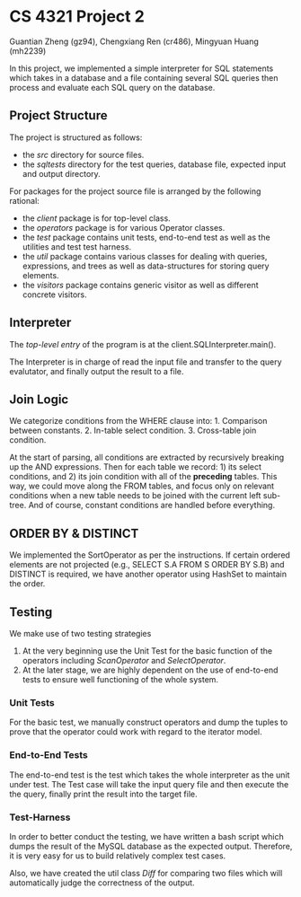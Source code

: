 # CS 4321 Project 2 #

Guantian Zheng (gz94), Chengxiang Ren (cr486), Mingyuan Huang (mh2239)

In this project, we implemented a simple interpreter for SQL statements which takes in a database and a file containing several SQL queries then process and evaluate each SQL query on the database.

## Project Structure 

The project is structured as follows:

  * the _src_ directory for source files.
  * the _sqltests_ directory for the test queries, database file, expected input and output directory.

For packages for the project source file is arranged by the following rational:

  * the _client_ package is for top-level class.
  * the _operators_ package is for various Operator classes.
  * the _test_ package contains unit tests, end-to-end test as well as the utilities and test test harness.
  * the _util_ package contains various classes for dealing with queries, expressions, and trees as well as data-structures for storing query elements.
  * the _visitors_ package contains generic visitor as well as different concrete visitors.

## Interpreter

The _top-level entry_ of the program is at the client.SQLInterpreter.main().

The Interpreter is in charge of read the input file and transfer to the 
query evalutator, and finally output the result to a file.

## Join Logic

We categorize conditions from the WHERE clause into:
	1. Comparison between constants.
	2. In-table select condition.
	3. Cross-table join condition.

At the start of parsing, all conditions are extracted by recursively breaking up the AND expressions. Then for each table we record: 1) its select conditions, and 2) its join condition with all of the __preceding__ tables. This way, we could move along the FROM tables, and focus only on relevant conditions when a new table needs to be joined with the current left sub-tree. And of course, constant conditions are handled before everything.

## ORDER BY & DISTINCT

We implemented the SortOperator as per the instructions. If certain ordered elements are not projected (e.g., SELECT S.A FROM S ORDER BY S.B) and DISTINCT is required, we have another operator using HashSet to maintain the order.

## Testing

We make use of two testing strategies

1. At the very beginning use the Unit Test for the basic function of the operators including _ScanOperator_ and _SelectOperator_.
2. At the later stage, we are highly dependent on the use of end-to-end tests to ensure well functioning of the whole system.

### Unit Tests

For the basic test, we manually construct operators and dump the tuples to prove that the operator could work with regard to the iterator model.

### End-to-End Tests

The end-to-end test is the test which takes the whole interpreter as the unit under test.
The Test case will take the input query file and then execute the the query, finally print the result into the target file.

### Test-Harness

In order to better conduct the testing, we have written a bash script which dumps the result of the MySQL database as the expected output. Therefore, it is very easy for us to build relatively complex test cases.

Also, we have created the util class _Diff_ for comparing two files which will automatically judge the correctness of the output.


